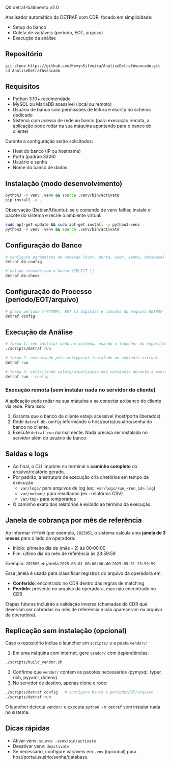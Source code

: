 Q# detraf-batimento v2.0

Analisador automático do DETRAF com CDR, focado em simplicidade:
- Setup do banco
- Coleta de variáveis (período, EOT, arquivo)
- Execução da análise

## Repositório

```bash
git clone https://github.com/KevynSilveira/AnaliseDetrafAvancado.git
cd AnaliseDetrafAvancado
```

## Requisitos

- Python 3.10+ recomendado
- MySQL ou MariaDB acessível (local ou remoto)
- Usuário de banco com permissões de leitura e escrita no schema dedicado
- Sistema com acesso de rede ao banco (para execução remota, a aplicação pode rodar na sua máquina apontando para o banco do cliente)

Durante a configuração serão solicitados:
- Host do banco (IP ou hostname)
- Porta (padrão 3306)
- Usuário e senha
- Nome do banco de dados

## Instalação (modo desenvolvimento)

```bash
python3 -m venv .venv && source .venv/bin/activate
pip install -e .
```
Observação (Debian/Ubuntu): se o comando de venv falhar, instale o pacote do sistema e recrie o ambiente virtual:
```bash
sudo apt-get update && sudo apt-get install -y python3-venv
python3 -m venv .venv && source .venv/bin/activate
```

## Configuração do Banco

```bash
# configura parâmetros de conexão (host, porta, user, senha, database)
detraf db-config

# valida conexão com o banco (SELECT 1)
detraf db-check
```

## Configuração do Processo (período/EOT/arquivo)

```bash
# grava período (YYYYMM), EOT (3 dígitos) e caminho do arquivo DETRAF
detraf config
```

## Execução da Análise

```bash
# forma 1: sem instalar nada no sistema, usando o launcher do repositório
./scripts/detraf run

# forma 2: executando pelo entrypoint instalado no ambiente virtual
detraf run

# forma 3: solicitando coleta/atualização das variáveis durante a execução
detraf run --config
```

### Execução remota (sem instalar nada no servidor do cliente)
A aplicação pode rodar na sua máquina e se conectar ao banco do cliente via rede. Para isso:
1) Garanta que o banco do cliente esteja acessível (host/porta liberados).
2) Rode `detraf db-config` informando o host/porta/usuário/senha do banco no cliente.
3) Execute `detraf run` normalmente. Nada precisa ser instalado no servidor além do usuário de banco.

## Saídas e logs

- Ao final, o CLI imprime no terminal o **caminho completo** do arquivo/relatório gerado.
- Por padrão, a estrutura de execução cria diretórios em tempo de execução:
  - `var/logs/` para arquivos de log (ex.: `var/logs/run_<run_id>.log`)
  - `var/output/` para resultados (ex.: relatórios CSV)
  - `var/tmp/` para temporários
- O caminho exato dos relatórios é exibido ao término da execução.

## Janela de cobrança por mês de referência

Ao informar `YYYYMM` (por exemplo, `202505`), o sistema calcula uma **janela de 3 meses** para o lado da operadora:
- Início: primeiro dia de (mês - 2) às 00:00:00
- Fim: último dia do mês de referência às 23:59:59

Exemplo: `202505` => janela `2025-03-01 00:00:00` até `2025-05-31 23:59:59`.

Essa janela é usada para classificar registros do arquivo da operadora em:
- **Conferido**: encontrado no CDR dentro das regras de matching
- **Perdido**: presente no arquivo da operadora, mas não encontrado no CDR

Etapas futuras incluirão a validação inversa (chamadas do CDR que deveriam ser cobradas no mês de referência e não apareceram no arquivo da operadora).

## Replicação sem instalação (opcional)

Caso o repositório inclua o launcher em `scripts/` e a pasta `vendor/`:
1) Em uma máquina com internet, gere `vendor/` com dependências:
```bash
./scripts/build_vendor.sh
```
2) Confirme que `vendor/` contém os pacotes necessários (pymysql, typer, rich, pyyaml, dotenv).
3) No servidor de destino, apenas clone e rode:
```bash
./scripts/detraf config   # configura banco e período/EOT/arquivo
./scripts/detraf run
```
O launcher detecta `vendor/` e executa `python -m detraf` sem instalar nada no sistema.

## Dicas rápidas

- Ativar venv: `source .venv/bin/activate`
- Desativar venv: `deactivate`
- Se necessário, configure variáveis em `.env` (opcional) para host/porta/usuário/senha/database.
